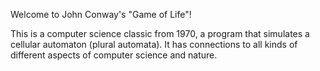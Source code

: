 Welcome to John Conway's "Game of Life"! 

This is a computer science classic from 1970, 
a program that simulates a cellular automaton (plural automata). 
It has connections to all kinds of different aspects of computer science and nature.

